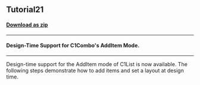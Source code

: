 ## Tutorial21
#### [Download as zip](https://grapecity.github.io/DownGit/#/home?url=https://github.com/GrapeCity/ComponentOne-WinForms-Samples/tree/master/NetFramework\List\VB\Tutorials\Tutorial21)
____
#### Design-Time Support for C1Combo's AddItem Mode.
____
Design-time support for the AddItem mode of C1List is now available. The following steps demonstrate how to add items and set a layout at design time. 











